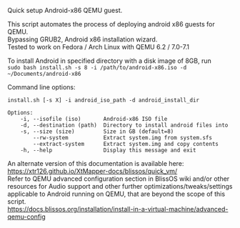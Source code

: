 Quick setup Android-x86 QEMU guest.

This script automates the process of deploying android x86 guests for QEMU.  
Bypassing GRUB2, Android x86 installation wizard.  
Tested to work on Fedora / Arch Linux with QEMU 6.2 / 7.0-7.1

To install Android in specified directory with a disk image of 8GB, run  
`sudo bash install.sh -s 8 -i /path/to/android-x86.iso -d ~/Documents/android-x86`

Command line options:
```
install.sh [-s X] -i android_iso_path -d android_install_dir

Options:
    -i, --isofile (iso)       Android-x86 ISO file
    -d, --destination (path)  Directory to install android files into
    -s, --size (size)         Size in GB (default=8)
        --rw-system           Extract system.img from system.sfs 
        --extract-system      Extract system.img and copy contents
    -h, --help                Display this message and exit
```
An alternate version of this documentation is available here: https://xtr126.github.io/XtMapper-docs/blissos/quick_vm/  
Refer to QEMU advanced configuration section in BlissOS wiki and/or other resources for Audio support and other further optimizations/tweaks/settings applicable to Android running on QEMU, that are beyond the scope of this script.  
https://docs.blissos.org/installation/install-in-a-virtual-machine/advanced-qemu-config
